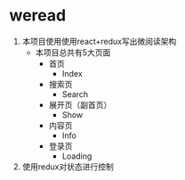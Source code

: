 # weread
1. 本项目使用使用react+redux写出微阅读架构
    - 本项目总共有5大页面
        - 首页
            - Index
        - 搜索页
            - Search
        - 展开页（副首页）
            - Show
        - 内容页
            - Info
        - 登录页
            - Loading
2. 使用redux对状态进行控制
